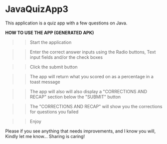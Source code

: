 # JavaQuizApp3


This application is a quiz app with a few questions on Java.


**HOW TO USE THE APP (GENERATED APK)**

>> Start the application

>> Enter the correct answer inputs using the Radio buttons, Text input fields and/or the check boxes

>> Click the submit button

>> The app will return what you scored on as a percentage in a toast message

>> The app will also will also display a "CORRECTIONS AND RECAP" section below the "SUBMIT" button

>> The "CORRECTIONS AND RECAP" will show you the corrections for questions you failed

>> Enjoy




Please if you see anything that needs improvements, and I know you will, Kindly let me know... Sharing is caring!


